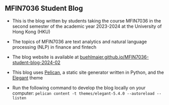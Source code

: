## MFIN7036 Student Blog

  * This is the blog written by students taking the course MFIN7036 in the second semester of the academic year 2023-2024 at the University of Hong Kong (HKU)

  * The topics of MFIN7036 are text analytics and natural language processing (NLP) in finance and fintech 

  * The blog website is available at
    [buehlmaier.github.io/MFIN7036-student-blog-2024-02](https://buehlmaier.github.io/MFIN7036-student-blog-2024-02)

  * This blog uses [Pelican](https://github.com/getpelican/pelican), a
    static site generator written in Python, and the
    [Elegant](https://github.com/Pelican-Elegant/elegant) theme

  * Run the following command to develop the blog locally on your
    computer: `pelican content -t themes/elegant-5.4.0 --autoreload
    --listen`
